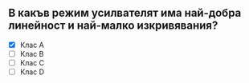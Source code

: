## В какъв режим усилвателят има най-добра линейност и най-малко изкривявания?

<!-- Верният отговор е отбелязан с [X] -->

- [X] Клас А
- [ ] Клас В
- [ ] Клас С
- [ ] Клас D
